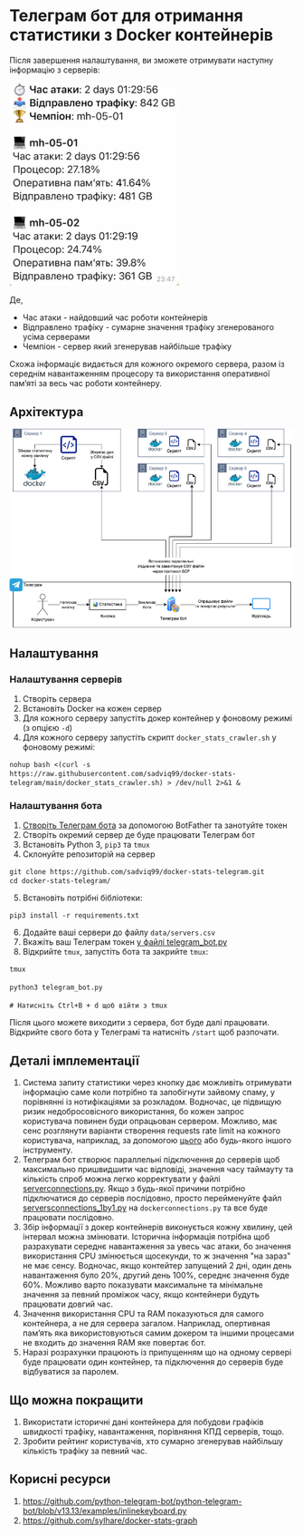 # Телеграм бот для отримання статистики з Docker контейнерів
Після завершення налаштування, ви зможете отримувати наступну інформацію з серверів:

<img src="img/reply.jpg" alt="Відповіть бота" width="300"/>

Де,
* Час атаки - найдовший час роботи контейнерів
* Відправлено трафіку - сумарне значення трафіку згенерованого усіма серверами
* Чемпіон - сервер який згенерував найбільше трафіку

Схожа інформаціє видається для кожного окремого сервера, разом із середнім навантаженням процесору та використання оперативної памʼяті за весь час роботи контейнеру.

## Архітектура
<img src="img/tg-bot.png" alt="Відповіть бота" width="900"/>

## Налаштування

### Налаштування серверів

1. Створіть сервера
2. Встановіть Docker на кожен сервер
3. Для кожного серверу запустіть докер контейнер у фоновому режимі (з опцією `-d`)
4. Для кожного серверу запустіть скрипт `docker_stats_crawler.sh` у фоновому режимі:

```
nohup bash <(curl -s https://raw.githubusercontent.com/sadviq99/docker-stats-telegram/main/docker_stats_crawler.sh) > /dev/null 2>&1 &
```

### Налаштування бота

1. [Створіть Телеграм бота](https://core.telegram.org/bots#3-how-do-i-create-a-bot) за допомогою BotFather та занотуйте токен
2. Створіть окремий сервер де буде працювати Телеграм бот
3. Встановіть Python 3, `pip3` та `tmux`
4. Склонуйте репозиторій на сервер
```
git clone https://github.com/sadviq99/docker-stats-telegram.git
cd docker-stats-telegram/
```
5. Встановіть потрібні бібліотеки:
```
pip3 install -r requirements.txt
```
6. Додайте ваші сервери до файлу `data/servers.csv`
8. Вкажіть ваш Телеграм токен [у файлі telegram_bot.py](https://github.com/sadviq99/docker-stats-telegram/blob/dev/telegram_bot.py#L48)
7. Відкрийте `tmux`, запустіть бота та закрийте `tmux`:
```
tmux

python3 telegram_bot.py

# Натисніть Ctrl+B + d щоб війти з tmux
```
Після цього можете виходити з сервера, бот буде далі працювати. Відкрийте свого бота у Телеграмі та натисніть `/start` щоб разпочати.

## Деталі імплементації

1. Система запиту статистики через кнопку дає можливіть отримувати інформацію саме коли потрібно та запобігнути зайвому спаму, у порівнянні із нотифікаціями за розкладом. Водночас, це підвищую ризик недобросовісного використання, бо кожен запрос користувача повинен буди опрацьован сервером. Можливо, має сенс розглянути варіанти створення requests rate limit на кожного користувача, наприклад, за допомогою [цього](https://github.com/grammyjs/rateLimiter) або будь-якого іншого інструменту.
2. Телеграм бот створює параллельні підключення до серверів щоб максимально пришвидшити час відповіді, значення часу таймауту та кількість спроб можна легко корректувати у файлі [serverconnections.py](https://github.com/sadviq99/docker-stats-telegram/blob/main/helpers/serversconnections.py). Якщо з будь-якої причини потрібно підключатися до серверів послідовно, просто перейменуйте файл [serversconnections_1by1.py](https://github.com/sadviq99/docker-stats-telegram/blob/dev/helpers/serversconnections_1by1.py) на `dockerconnections.py` та все буде працювати послідовно.
3. Збір інформації з докер контейнерів виконується кожну хвилину, цей інтервал можна змінювати. Історична інформація потрібна щоб разрахувати середнє навантаження за увесь час атаки, бо значення використання CPU змінюється щосекунди, то ж значення "на зараз" не має сенсу. Водночас, якщо контейтер запущений 2 дні, один день навантаження було 20%, другий день 100%, середнє значення буде 60%. Можливо варто показувати максимальне та мінімальне значення за певний проміжок часу, якщо контейнери будуть працювати довгий час.
4. Значення використання CPU та RAM показуються для самого контейнера, а не для сервера загалом. Наприклад, опертивная памʼять яка використовуються самим докером та іншими процесами не входить до значення RAM яке повертає бот.
5. Наразі розрахунки працюють із припущенням що на одному сервері буде працювати один контейнер, та підключення до серверів буде відбуватися за паролем.

## Що можна покращити

1. Використати історичні дані контейнера для побудови графіків швидкості трафіку, навантаження, порівняння КПД серверів, тощо.
2. Зробити рейтинг користувачів, хто сумарно згенерував найбільшу кількість трафіку за певний час.

## Корисні ресурси
1. https://github.com/python-telegram-bot/python-telegram-bot/blob/v13.13/examples/inlinekeyboard.py
2. https://github.com/sylhare/docker-stats-graph
